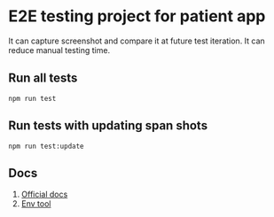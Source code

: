 # E2E testing project for patient app

It can capture screenshot and compare it at future test iteration.
It can reduce manual testing time.

## Run all tests

```shell 
npm run test
```

## Run tests with updating span shots

```shell
npm run test:update
```

## Docs

1. [Official docs](https://pptr.dev/)
2. [Env tool](https://www.npmjs.com/package/jest-environment-puppeteer)
